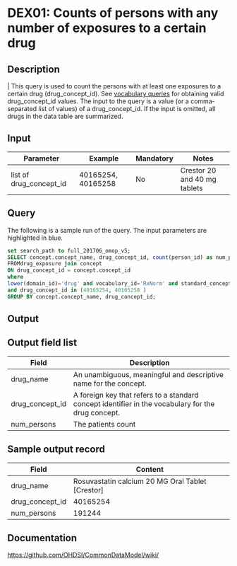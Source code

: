 <!---
Group:drug exposure
Name:DEX01 Counts of persons with any number of exposures to a certain drug
Author:Patrick Ryan
CDM Version: 5.0
-->

# DEX01: Counts of persons with any number of exposures to a certain drug

## Description
| This query is used to count the persons with at least one exposures to a certain drug (drug_concept_id).  See  [vocabulary queries](http://vocabqueries.omop.org/drug-queries) for obtaining valid drug_concept_id values. The input to the query is a value (or a comma-separated list of values) of a drug_concept_id. If the input is omitted, all drugs in the data table are summarized.

## Input

|  Parameter |  Example |  Mandatory |  Notes | 
| --- | --- | --- | --- |
| list of drug_concept_id | 40165254, 40165258 | No | Crestor 20 and 40 mg tablets | 

## Query
The following is a sample run of the query. The input parameters are highlighted in  blue.  

```sql
set search_path to full_201706_omop_v5;
SELECT concept.concept_name, drug_concept_id, count(person_id) as num_persons 
FROMdrug_exposure join concept
ON drug_concept_id = concept.concept_id
where
lower(domain_id)='drug' and vocabulary_id='RxNorm' and standard_concept='S'
and drug_concept_id in (40165254, 40165258 )
GROUP BY concept.concept_name, drug_concept_id;
```
   
## Output

## Output field list

|  Field |  Description |
| --- | --- |
| drug_name | An unambiguous, meaningful and descriptive name for the concept. |
| drug_concept_id | A foreign key that refers to a standard concept identifier in the vocabulary for the drug concept.  |
| num_persons | The patients count |

## Sample output record

|  Field |  Content |
| --- | --- | 
| drug_name |  Rosuvastatin calcium 20 MG Oral Tablet [Crestor] |
| drug_concept_id |  40165254 |
| num_persons |  191244 |

## Documentation
https://github.com/OHDSI/CommonDataModel/wiki/
